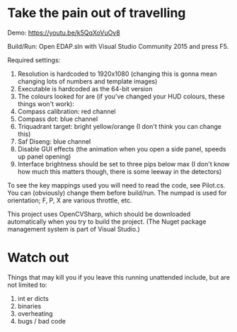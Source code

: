 # Take the pain out of travelling

Demo: https://youtu.be/k5QqXoVuOv8

Build/Run:
Open EDAP.sln with Visual Studio Community 2015 and press F5.

Required settings:

1. Resolution is hardcoded to 1920x1080 (changing this is gonna mean changing lots of numbers and template images)
2. Executable is hardcoded as the 64-bit version
3. The colours looked for are (if you've changed your HUD colours, these things won't work):
  1. Compass calibration: red channel
  2. Compass dot: blue channel
  3. Triquadrant target: bright yellow/orange (I don't think you can change this)
  4. Saf Diseng: blue channel
4. Disable GUI effects (the animation when you open a side panel, speeds up panel opening)
5. Interface brightness should be set to three pips below max (I don't know how much this matters though, there is some leeway in the detectors)

To see the key mappings used you will need to read the code, see Pilot.cs. You can (obviously) change them before build/run. The numpad is used for orientation; F, P, X are various throttle, etc.

This project uses OpenCVSharp, which should be downloaded automatically when you try to build the project. (The Nuget package management system is part of Visual Studio.)

# Watch out

Things that may kill you if you leave this running unattended include, but are not limited to:

1. int er dicts
2. binaries
3. overheating
4. bugs / bad code